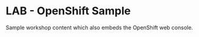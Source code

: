 LAB - OpenShift Sample
======================

Sample workshop content which also embeds the OpenShift web console.
